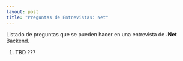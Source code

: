 ```yaml
---
layout: post
title: "Preguntas de Entrevistas: Net"
---
```


Listado de preguntas que se pueden hacer en una entrevista de **.Net** Backend<!--more-->.

1. TBD ???